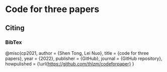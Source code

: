 # Code for three papers


## Citing


### BibTex


@misc{cp2021,
  author = {Shen Tong, Lei Nuo},
  title = {code for three papers},
  year = {2022},
  publisher = {GitHub},
  journal = {GitHub repository},
  howpulished = {\url{https://github.com/thlzm/codeforpaper}
}
